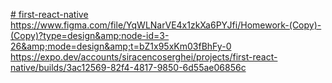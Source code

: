 [# first-react-native
https://www.figma.com/file/YqWLNarVE4x1zkXa6PYJfi/Homework-(Copy)-(Copy)?type=design&amp;node-id=3-26&amp;mode=design&amp;t=bZ1x95xKm03fBhFy-0
](https://expo.dev/accounts/siracencoserghei/projects/first-react-native/builds/3ac12569-82f4-4817-9850-6d55ae06856c)https://expo.dev/accounts/siracencoserghei/projects/first-react-native/builds/3ac12569-82f4-4817-9850-6d55ae06856c
